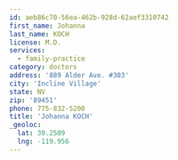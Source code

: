 ```yaml
---
id: aeb86c70-56ea-462b-928d-62aef3310742
first_name: Johanna
last_name: KOCH
license: M.D.
services:
  - family-practice
category: doctors
address: '889 Alder Ave. #303'
city: 'Incline Village'
state: NV
zip: '89451'
phone: 775-832-5200
title: 'Johanna KOCH'
_geoloc:
  lat: 39.2509
  lng: -119.956
---
```

